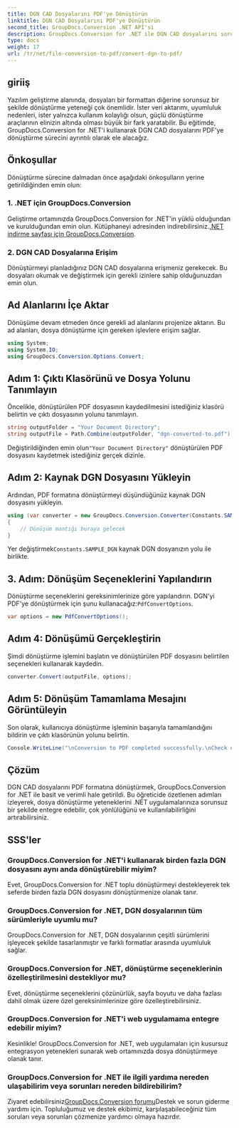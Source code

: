 ```yaml
---
title: DGN CAD Dosyalarını PDF'ye Dönüştürün
linktitle: DGN CAD Dosyalarını PDF'ye Dönüştürün
second_title: GroupDocs.Conversion .NET API'si
description: GroupDocs.Conversion for .NET ile DGN CAD dosyalarını sorunsuz bir şekilde PDF'ye dönüştürün. Dosya dönüştürme yeteneklerini .NET uygulamalarınıza zahmetsizce entegre edin.
type: docs
weight: 17
url: /tr/net/file-conversion-to-pdf/convert-dgn-to-pdf/
---
```

## giriiş
Yazılım geliştirme alanında, dosyaları bir formattan diğerine sorunsuz bir şekilde dönüştürme yeteneği çok önemlidir. İster veri aktarımı, uyumluluk nedenleri, ister yalnızca kullanım kolaylığı olsun, güçlü dönüştürme araçlarının elinizin altında olması büyük bir fark yaratabilir. Bu eğitimde, GroupDocs.Conversion for .NET'i kullanarak DGN CAD dosyalarını PDF'ye dönüştürme sürecini ayrıntılı olarak ele alacağız.
## Önkoşullar
Dönüştürme sürecine dalmadan önce aşağıdaki önkoşulların yerine getirildiğinden emin olun:
### 1. .NET için GroupDocs.Conversion
 Geliştirme ortamınızda GroupDocs.Conversion for .NET'in yüklü olduğundan ve kurulduğundan emin olun. Kütüphaneyi adresinden indirebilirsiniz.[.NET indirme sayfası için GroupDocs.Conversion](https://releases.groupdocs.com/conversion/net/).
### 2. DGN CAD Dosyalarına Erişim
Dönüştürmeyi planladığınız DGN CAD dosyalarına erişmeniz gerekecek. Bu dosyaları okumak ve değiştirmek için gerekli izinlere sahip olduğunuzdan emin olun.

## Ad Alanlarını İçe Aktar
Dönüşüme devam etmeden önce gerekli ad alanlarını projenize aktarın. Bu ad alanları, dosya dönüştürme için gereken işlevlere erişim sağlar.

```csharp
using System;
using System.IO;
using GroupDocs.Conversion.Options.Convert;
```

## Adım 1: Çıktı Klasörünü ve Dosya Yolunu Tanımlayın
Öncelikle, dönüştürülen PDF dosyasının kaydedilmesini istediğiniz klasörü belirtin ve çıktı dosyasının yolunu tanımlayın.
```csharp
string outputFolder = "Your Document Directory";
string outputFile = Path.Combine(outputFolder, "dgn-converted-to.pdf");
```
 Değiştirildiğinden emin olun`"Your Document Directory"` dönüştürülen PDF dosyasını kaydetmek istediğiniz gerçek dizinle.
## Adım 2: Kaynak DGN Dosyasını Yükleyin
Ardından, PDF formatına dönüştürmeyi düşündüğünüz kaynak DGN dosyasını yükleyin.
```csharp
using (var converter = new GroupDocs.Conversion.Converter(Constants.SAMPLE_DGN))
{
    // Dönüşüm mantığı buraya gelecek
}
```
 Yer değiştirmek`Constants.SAMPLE_DGN` kaynak DGN dosyanızın yolu ile birlikte.
## 3. Adım: Dönüşüm Seçeneklerini Yapılandırın
 Dönüştürme seçeneklerini gereksinimlerinize göre yapılandırın. DGN'yi PDF'ye dönüştürmek için şunu kullanacağız:`PdfConvertOptions`.
```csharp
var options = new PdfConvertOptions();
```
## Adım 4: Dönüşümü Gerçekleştirin
Şimdi dönüştürme işlemini başlatın ve dönüştürülen PDF dosyasını belirtilen seçenekleri kullanarak kaydedin.
```csharp
converter.Convert(outputFile, options);
```
## Adım 5: Dönüşüm Tamamlama Mesajını Görüntüleyin
Son olarak, kullanıcıya dönüştürme işleminin başarıyla tamamlandığını bildirin ve çıktı klasörünün yolunu belirtin.
```csharp
Console.WriteLine("\nConversion to PDF completed successfully.\nCheck output in {0}", outputFolder);
```

## Çözüm
DGN CAD dosyalarını PDF formatına dönüştürmek, GroupDocs.Conversion for .NET ile basit ve verimli hale getirildi. Bu öğreticide özetlenen adımları izleyerek, dosya dönüştürme yeteneklerini .NET uygulamalarınıza sorunsuz bir şekilde entegre edebilir, çok yönlülüğünü ve kullanılabilirliğini artırabilirsiniz.
## SSS'ler
### GroupDocs.Conversion for .NET'i kullanarak birden fazla DGN dosyasını aynı anda dönüştürebilir miyim?
Evet, GroupDocs.Conversion for .NET toplu dönüştürmeyi destekleyerek tek seferde birden fazla DGN dosyasını dönüştürmenize olanak tanır.
### GroupDocs.Conversion for .NET, DGN dosyalarının tüm sürümleriyle uyumlu mu?
GroupDocs.Conversion for .NET, DGN dosyalarının çeşitli sürümlerini işleyecek şekilde tasarlanmıştır ve farklı formatlar arasında uyumluluk sağlar.
### GroupDocs.Conversion for .NET, dönüştürme seçeneklerinin özelleştirilmesini destekliyor mu?
Evet, dönüştürme seçeneklerini çözünürlük, sayfa boyutu ve daha fazlası dahil olmak üzere özel gereksinimlerinize göre özelleştirebilirsiniz.
### GroupDocs.Conversion for .NET'i web uygulamama entegre edebilir miyim?
Kesinlikle! GroupDocs.Conversion for .NET, web uygulamaları için kusursuz entegrasyon yetenekleri sunarak web ortamınızda dosya dönüştürmeye olanak tanır.
### GroupDocs.Conversion for .NET ile ilgili yardıma nereden ulaşabilirim veya sorunları nereden bildirebilirim?
 Ziyaret edebilirsiniz[GroupDocs.Conversion forumu](https://forum.groupdocs.com/c/conversion/11)Destek ve sorun giderme yardımı için. Topluluğumuz ve destek ekibimiz, karşılaşabileceğiniz tüm soruları veya sorunları çözmenize yardımcı olmaya hazırdır.